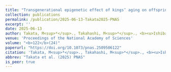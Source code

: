 ```yaml
---
title: "Transgenerational epigenetic effect of kings’ aging on offspring’s caste fate mediated by sperm DNA methylation in termites"
collection: publications
permalink: /publication/2025-06-13-Takata2025-PNAS
excerpt: ''
date: 2025-06-13
author: Takata, M<sup>*</sup>., Takahashi, M<sup>*</sup>., <b><u>Ishibashi, T.</u></b>, Tasaki, E., Rueppell, O., Vargo, L. E., Matsuura, K<sup>†</sup>.
venue: 'Proceedings of the National Academy of Sciences'
volume: "<b>122</b>(24)"
paperurl: "https://doi.org/10.1073/pnas.2509506122"
citation: 'Takata, M<sup>*</sup>., Takahashi, M<sup>*</sup>., <b><u>Ishibashi, T.</u></b>, Tasaki, E., Rueppell, O., Vargo, L. E., Matsuura, K<sup>†</sup>. (2025) "Transgenerational epigenetic effect of kings’ aging on offspring’s caste fate mediated by sperm DNA methylation in termites" <i>Proceedings of the National Academy of Sciences</i>, <b>122</b>(24) e2509506122'
abbrev: "Takata et al. (2025) PNAS"
is_peer: true
---
```

